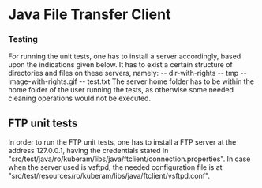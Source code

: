 Java File Transfer Client
=======

### Testing
For running the unit tests, one has to install a server accordingly, based upon the indications given below.
It has to exist a certain structure of directories and files on these servers, namely:
-- dir-with-rights
	-- tmp
	-- image-with-rights.gif
	-- test.txt
The server home folder has to be within the home folder of the user running the tests, as otherwise some needed cleaning operations would not be executed. 

## FTP unit tests
In order to run the FTP unit tests, one has to install a FTP server at the address 127.0.0.1, having the credentials stated in
"src/test/java/ro/kuberam/libs/java/ftclient/connection.properties".
In case when the server used is vsftpd, the needed configuration file is at "src/test/resources/ro/kuberam/libs/java/ftclient/vsftpd.conf".

 